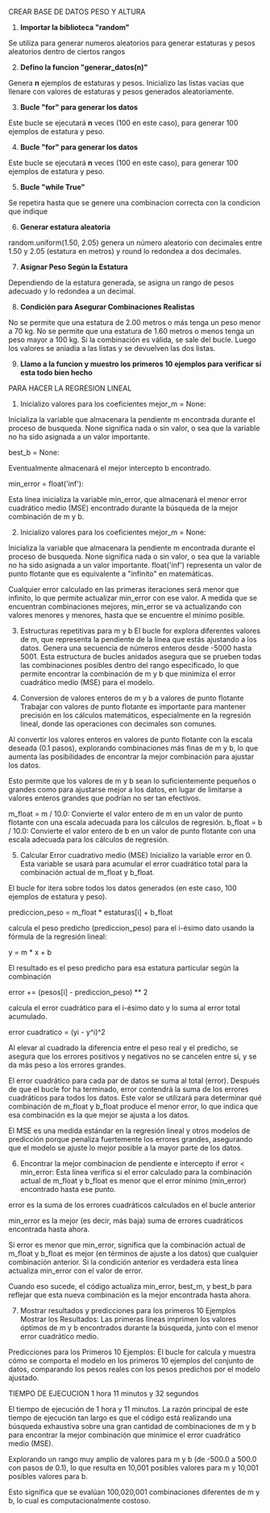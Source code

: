 CREAR BASE DE DATOS PESO Y ALTURA

1. **Importar la biblioteca "random"**

Se utiliza para generar numeros aleatorios para generar estaturas y pesos aleatorios dentro de ciertos rangos

2. **Defino la funcion "generar_datos(n)"**

Genera **n** ejemplos de estaturas y pesos. Inicializo las listas vacias que llenare con valores de estaturas y pesos generados aleatoriamente.

3. **Bucle "for" para generar los datos**

Este bucle se ejecutará **n** veces (100 en este caso), para generar 100 ejemplos de estatura y peso.

4. **Bucle "for" para generar los datos**

Este bucle se ejecutará **n** veces (100 en este caso), para generar 100 ejemplos de estatura y peso.

5. **Bucle "while True"**

Se repetira hasta que se genere una combinacion correcta con la condicion que indique

6. **Generar estatura aleatoria**

random.uniform(1.50, 2.05) genera un número aleatorio con decimales entre 1.50 y 2.05 (estatura en metros) y round lo redondea a dos decimales.

7. **Asignar Peso Según la Estatura**

Dependiendo de la estatura generada, se asigna un rango de pesos adecuado y lo redondea a un decimal.

8. **Condición para Asegurar Combinaciones Realistas**

No se permite que una estatura de 2.00 metros o más tenga un peso menor a 70 kg.
No se permite que una estatura de 1.60 metros o menos tenga un peso mayor a 100 kg. Si la combinación es válida, se sale del bucle. Luego los valores se aniadia a las listas y se devuelven las dos listas.

9. **Llamo a la funcion y muestro los primeros 10 ejemplos para verificar si esta todo bien hecho**


PARA HACER LA REGRESION LINEAL

1. Inicializo valores para los coeficientes
mejor_m = None:

Inicializa la variable que almacenara la pendiente m encontrada durante el proceso de busqueda. None significa nada o sin valor, o sea que la variable no ha sido asignada a un valor importante.

best_b = None:

Eventualmente almacenará el mejor intercepto b encontrado.

min_error = float('inf'):

Esta línea inicializa la variable min_error, que almacenará el menor error cuadrático medio (MSE) encontrado durante la búsqueda de la mejor combinación de m y b.

2. Inicializo valores para los coeficientes
mejor_m = None:

Inicializa la variable que almacenara la pendiente m encontrada durante el proceso de busqueda. None significa nada o sin valor, o sea que la variable no ha sido asignada a un valor importante. float('inf') representa un valor de punto flotante que es equivalente a "infinito" en matemáticas.

Cualquier error calculado en las primeras iteraciones será menor que infinito, lo que permite actualizar min_error con ese valor. A medida que se encuentran combinaciones mejores, min_error se va actualizando con valores menores y menores, hasta que se encuentre el mínimo posible.

3. Estructuras repetitivas para m y b
El bucle for explora diferentes valores de m, que representa la pendiente de la línea que estás ajustando a los datos. Genera una secuencia de números enteros desde -5000 hasta 5001. Esta estructura de bucles anidados asegura que se prueben todas las combinaciones posibles dentro del rango especificado, lo que permite encontrar la combinación de m y b que minimiza el error cuadrático medio (MSE) para el modelo.

4. Conversion de valores enteros de m y b a valores de punto flotante
Trabajar con valores de punto flotante es importante para mantener precisión en los cálculos matemáticos, especialmente en la regresión lineal, donde las operaciones con decimales son comunes.

Al convertir los valores enteros en valores de punto flotante con la escala deseada (0.1 pasos), explorando combinaciones más finas de m y b, lo que aumenta las posibilidades de encontrar la mejor combinación para ajustar los datos.

Esto permite que los valores de m y b sean lo suficientemente pequeños o grandes como para ajustarse mejor a los datos, en lugar de limitarse a valores enteros grandes que podrían no ser tan efectivos.

m_float = m / 10.0: Convierte el valor entero de m en un valor de punto flotante con una escala adecuada para los cálculos de regresión. b_float = b / 10.0: Convierte el valor entero de b en un valor de punto flotante con una escala adecuada para los cálculos de regresión.

5. Calcular Error cuadrativo medio (MSE)
Inicializo la variable error en 0. Esta variable se usará para acumular el error cuadrático total para la combinación actual de m_float y b_float.

El bucle for itera sobre todos los datos generados (en este caso, 100 ejemplos de estatura y peso).

prediccion_peso = m_float * estaturas[i] + b_float

calcula el peso predicho (prediccion_peso) para el i-ésimo dato usando la fórmula de la regresión lineal:

y = m * x + b

El resultado es el peso predicho para esa estatura particular según la combinación

error += (pesos[i] - prediccion_peso) ** 2

calcula el error cuadrático para el i-ésimo dato y lo suma al error total acumulado.

error cuadratico = (yi - y^i)^2

Al elevar al cuadrado la diferencia entre el peso real y el predicho, se asegura que los errores positivos y negativos no se cancelen entre sí, y se da más peso a los errores grandes.

El error cuadrático para cada par de datos se suma al total (error). Después de que el bucle for ha terminado, error contendrá la suma de los errores cuadráticos para todos los datos. Este valor se utilizará para determinar qué combinación de m_float y b_float produce el menor error, lo que indica que esa combinación es la que mejor se ajusta a los datos.

El MSE es una medida estándar en la regresión lineal y otros modelos de predicción porque penaliza fuertemente los errores grandes, asegurando que el modelo se ajuste lo mejor posible a la mayor parte de los datos.

6. Encontrar la mejor combinacion de pendiente e intercepto
if error < min_error: Esta línea verifica si el error calculado para la combinación actual de m_float y b_float es menor que el error mínimo (min_error) encontrado hasta ese punto.

error es la suma de los errores cuadráticos calculados en el bucle anterior

min_error es la mejor (es decir, más baja) suma de errores cuadráticos encontrada hasta ahora.

Si error es menor que min_error, significa que la combinación actual de m_float y b_float es mejor (en términos de ajuste a los datos) que cualquier combinación anterior. Si la condición anterior es verdadera esta línea actualiza min_error con el valor de error.

Cuando eso sucede, el código actualiza min_error, best_m, y best_b para reflejar que esta nueva combinación es la mejor encontrada hasta ahora.

7. Mostrar resultados y predicciones para los primeros 10 Ejemplos
Mostrar los Resultados: Las primeras líneas imprimen los valores óptimos de m y b encontrados durante la búsqueda, junto con el menor error cuadrático medio.

Predicciones para los Primeros 10 Ejemplos: El bucle for calcula y muestra cómo se comporta el modelo en los primeros 10 ejemplos del conjunto de datos, comparando los pesos reales con los pesos predichos por el modelo ajustado.

TIEMPO DE EJECUCION
1 hora 11 minutos y 32 segundos

El tiempo de ejecución de 1 hora y 11 minutos. La razón principal de este tiempo de ejecución tan largo es que el código está realizando una búsqueda exhaustiva sobre una gran cantidad de combinaciones de m y b para encontrar la mejor combinación que minimice el error cuadrático medio (MSE).

Explorando un rango muy amplio de valores para m y b (de -500.0 a 500.0 con pasos de 0.1), lo que resulta en 10,001 posibles valores para m y 10,001 posibles valores para b.

Esto significa que se evalúan 100,020,001 combinaciones diferentes de m y b, lo cual es computacionalmente costoso.
